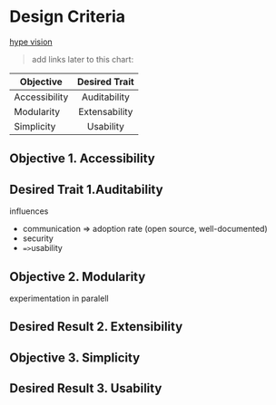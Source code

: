 # Design Criteria

[hype vision](https://www.youtube.com/watch?v=AqjIWmiAidw)

> add links later to this chart:

| Objective     |  Desired Trait    |
|---------------|:-----------------:|
| Accessibility |  Auditability     |
| Modularity    |  Extensability    |
| Simplicity    |  Usability        |

## Objective 1. Accessibility

## Desired Trait 1.Auditability

influences
* communication => adoption rate (open source, well-documented)
* security
* `=>`usability

## Objective 2. Modularity

experimentation in paralell

## Desired Result 2. Extensibility

## Objective 3. Simplicity

## Desired Result 3. Usability